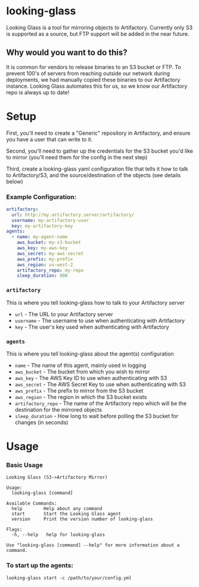 # looking-glass

Looking Glass is a tool for mirroring objects to Artifactory.  Currently only S3 is supported as a source, but FTP support will be added in the near future.

## Why would you want to do this?

It is common for vendors to release binaries to an S3 bucket or FTP.  To prevent 100's of servers from reaching outside our network during deployments, we had manually copied these binaries to our Artifactory instance.  Looking Glass automates this for us, so we know our Artifactory repo is always up to date! 


# Setup

First, you'll need to create a "Generic" repository in Artifactory, and ensure you have a user that can write to it.

Second, you'll need to gather up the credentials for the S3 bucket you'd like to mirror (you'll need them for the config in the next step)

Third, create a looking-glass yaml configuration file that tells it how to talk to Artifactory/S3, and the source/destination of the objects (see details below)

### Example Configuration:
```yaml
artifactory:
  url: http://my.artifactory.server/artifactory/
  username: my-artifactory-user
  key: my-artifactory-key
agents:
  - name: my-agent-name
    aws_bucket: my-s3-bucket
    aws_key: my-aws-key
    aws_secret: my-aws-secret
    aws_prefix: my-prefix
    aws_region: us-west-2
    artifactory_repo: my-repo
    sleep_duration: 900
```

### `artifactory`
This is where you tell looking-glass how to talk to your Artifactory server
- `url` - The URL to your Artifactory server
- `username` - The username to use when authenticating with Artifactory
- `key` - The user's key used when authenticating with Artifactory

### `agents`
This is where you tell looking-glass about the agent(s) configuration
- `name` - The name of this agent, mainly used in logging
- `aws_bucket` - The bucket from which you wish to mirror
- `aws_key` - The AWS Key ID to use when authenticating with S3
- `aws_secret` - The AWS Secret Key to use when authenticating with S3
- `aws_prefix` - The prefix to mirror from the S3 bucket
- `aws_region` - The region in which the S3 bucket exists
- `artifactory_repo` - The name of the Artifactory repo which will be the destination for the mirrored objects
- `sleep_duration` - How long to wait before polling the S3 bucket for changes (in seconds)

# Usage

### Basic Usage
```shell script
Looking Glass (S3->Artifactory Mirror)

Usage:
  looking-glass [command]

Available Commands:
  help        Help about any command
  start       Start the Looking Glass agent
  version     Print the version number of looking-glass

Flags:
  -h, --help   help for looking-glass

Use "looking-glass [command] --help" for more information about a command.
```

### To start up the agents:
```shell script
looking-glass start -c /path/to/your/config.yml
```


